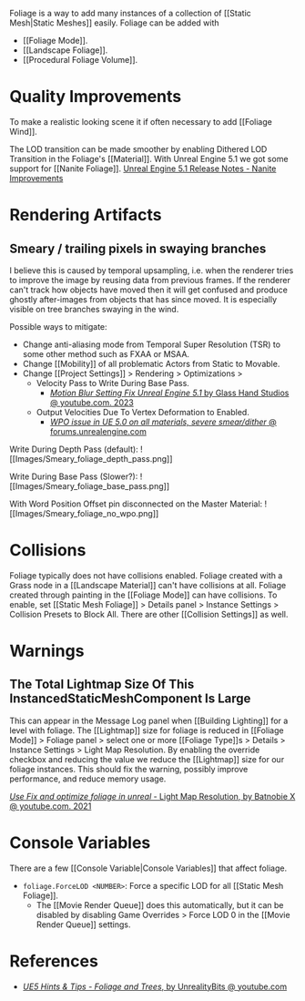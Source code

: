 Foliage is a way to add many instances of a collection of [[Static Mesh|Static Meshes]] easily.
Foliage can be added with
- [[Foliage Mode]].
- [[Landscape Foliage]].
- [[Procedural Foliage Volume]].


# Quality Improvements

To make a realistic looking scene it if often necessary to add [[Foliage Wind]].

The LOD transition can be made smoother by enabling Dithered LOD Transition in the Foliage's [[Material]].
With Unreal Engine 5.1 we got some support for [[Nanite Foliage]].
[Unreal Engine 5.1 Release Notes - Nanite Improvements](https://docs.unrealengine.com/5.1/en-US/unreal-engine-5.1-release-notes/#naniteimprovements)


# Rendering Artifacts

## Smeary / trailing pixels in swaying branches

I believe this is caused by temporal upsampling, i.e. when the renderer tries to improve the image by reusing data from previous frames.
If the renderer can't track how objects have moved then it will get confused and produce ghostly after-images from objects that has since moved.
It is especially visible on tree branches swaying in the wind.

Possible ways to mitigate:
- Change anti-aliasing mode from Temporal Super Resolution (TSR) to some other method such as FXAA or MSAA.
- Change [[Mobility]] of all problematic Actors from Static to Movable.
- Change [[Project Settings]] > Rendering > Optimizations >
	- Velocity Pass to Write During Base Pass.
		- [_Motion Blur Setting Fix Unreal Engine 5.1_ by Glass Hand Studios @ youtube.com. 2023](https://www.youtube.com/watch?v=WjA4hBLUivQ)
	- Output Velocities Due To Vertex Deformation to Enabled.
		- [_WPO issue in UE 5.0 on all materials, severe smear/dither_ @ forums.unrealengine.com](https://forums.unrealengine.com/t/wpo-issue-in-ue-5-0-on-all-materials-severe-smear-dither/515780)


Write During Depth Pass (default):
![[Images/Smeary_foliage_depth_pass.png]]

Write During Base Pass (Slower?):
![[Images/Smeary_foliage_base_pass.png]]

With Word Position Offset pin disconnected on the Master Material:
![[Images/Smeary_foliage_no_wpo.png]]

# Collisions

Foliage typically does not have collisions enabled.
Foliage created with a Grass node in a [[Landscape Material]] can't have collisions at all.
Foliage created through painting in the [[Foliage Mode]] can have collisions.
To enable, set [[Static Mesh Foliage]] > Details panel > Instance Settings > Collision Presets to Block All.
There are other [[Collision Settings]] as well.


# Warnings

## The Total Lightmap Size Of This InstancedStaticMeshComponent Is Large

This can appear in the Message Log panel when [[Building Lighting]] for a level with foliage.
The [[Lightmap]] size for foliage is reduced in [[Foliage Mode]] > Foliage panel > select one or more [[Foliage Type]]s > Details > Instance Settings > Light Map Resolution.
By enabling the override checkbox and reducing the value we reduce the [[Lightmap]] size for our foliage instances.
This should fix the warning, possibly improve performance, and reduce memory usage.

[_Use Fix and optimize foliage in unreal_ - Light Map Resolution, by Batnobie X @ youtube.com. 2021](https://youtu.be/jcZ5V8qFwgE?t=100)


# Console Variables

There are a few [[Console Variable|Console Variables]] that affect foliage.

- `foliage.ForceLOD <NUMBER>`: Force a specific LOD for all [[Static Mesh Foliage]].
	- The [[Movie Render Queue]] does this automatically, but it can be disabled by disabling Game Overrides > Force LOD 0 in the [[Movie Render Queue]] settings.


# References

- [_UE5 Hints & Tips - Foliage and Trees_, by UnrealityBits @ youtube.com](https://www.youtube.com/watch?v=dxofebT02VI)



